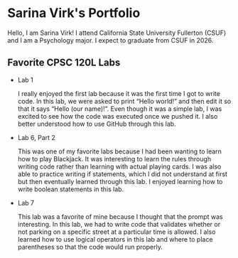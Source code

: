 # Sarina Virk's Portfolio

Hello, I am Sarina Virk! I attend California State University Fullerton (CSUF) and I am a Psychology major. I expect to graduate from CSUF in 2026.

## Favorite CPSC 120L Labs

* Lab 1

  I really enjoyed the first lab because it was the first time I got to write code. In this lab, we were asked to print “Hello world!” and then edit it so that it says “Hello (our name)!”. Even though it was a simple lab, I was excited to see how the code was executed once we pushed it. I also better understood how to use GitHub through this lab.

* Lab 6, Part 2

  This was one of my favorite labs because I had been wanting to learn how to play Blackjack. It was interesting to learn the rules through writing code rather than learning with actual playing cards. I was also able to practice writing if statements, which I did not understand at first but then eventually learned through this lab. I enjoyed learning how to write boolean statements in this lab. 

* Lab 7

  This lab was a favorite of mine because I thought that the prompt was interesting. In this lab, we had to write code that validates whether or not parking on a specific street at a particular time is allowed. I also learned how to use logical operators in this lab and where to place parentheses so that the code would run properly. 
